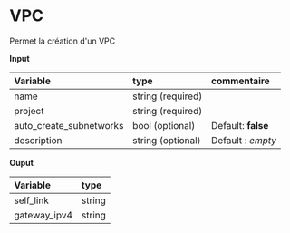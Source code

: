 **VPC**
==

Permet la création d'un VPC 

**Input**

|Variable|type|commentaire|
|:-|:-|:-|
|name|string (required)||
|project|string (required)||
|auto_create_subnetworks|bool (optional)|Default: **false**|
|description| string (optional)| Default : *empty*|

**Ouput**

|Variable|type|
|:-|:-|
|self_link|string|
|gateway_ipv4|string|
